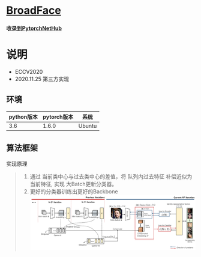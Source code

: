 # [BroadFace](https://arxiv.org/abs/2008.06674)
#### 收录到[PytorchNetHub](https://github.com/bobo0810/PytorchNetHub)

# 说明
- ECCV2020
- 2020.11.25 第三方实现

## 环境

| python版本 | pytorch版本 | 系统   |
|------------|-------------|--------|
| 3.6        | 1.6.0       | Ubuntu |


## 算法框架
实现原理
> 1. 通过 当前类中心与过去类中心的差值，将 队列内过去特征 补偿近似为 当前特征, 实现 大Batch更新分类器。
> 2. 更好的分类器训练出更好的Backbone
![](https://github.com/bobo0810/BroadFace/blob/main/imgs/broadface.png)